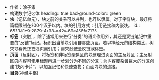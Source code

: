 - 作者：涂子沛
- 构建数字记忆体
  heading:: true
  background-color:: green
- **块**（记忆单元），块之前的关系可以并列，也可以隶属。对于字符块，最好将篇幅限制在200个汉子以内。块的引用方式：引用链接和内嵌块。
  id:: 653341c9-2879-4a98-a42a-69e456fa7135
- **标签**（突触），除了通常用来进行“分类”的语义作用外，其还是双链笔记中重要的“反链”标记。标识出当前块引用自哪些页面。若以神经元的结构类比，树突可看做正链或页面引用；而突触便是反链或标签。
- **页面**（反射区），将标签和非标签聚集区的块整理进页面的主反射区；主反射区的内容可使用标题再进一步划分为不同的分区；为内容庞杂且巨大的分区创建“快闪卡片”，以加强记忆和快速查找；页面内块的连接。
- **目录**(神经中枢)